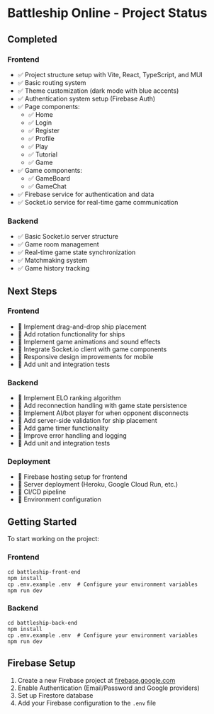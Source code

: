 # Battleship Online - Project Status

## Completed

### Frontend
- ✅ Project structure setup with Vite, React, TypeScript, and MUI
- ✅ Basic routing system
- ✅ Theme customization (dark mode with blue accents)
- ✅ Authentication system setup (Firebase Auth)
- ✅ Page components:
  - ✅ Home
  - ✅ Login
  - ✅ Register
  - ✅ Profile
  - ✅ Play
  - ✅ Tutorial
  - ✅ Game
- ✅ Game components:
  - ✅ GameBoard
  - ✅ GameChat
- ✅ Firebase service for authentication and data
- ✅ Socket.io service for real-time game communication

### Backend
- ✅ Basic Socket.io server structure
- ✅ Game room management
- ✅ Real-time game state synchronization
- ✅ Matchmaking system
- ✅ Game history tracking

## Next Steps

### Frontend
- 🔲 Implement drag-and-drop ship placement
- 🔲 Add rotation functionality for ships
- 🔲 Implement game animations and sound effects
- 🔲 Integrate Socket.io client with game components
- 🔲 Responsive design improvements for mobile
- 🔲 Add unit and integration tests

### Backend
- 🔲 Implement ELO ranking algorithm
- 🔲 Add reconnection handling with game state persistence
- 🔲 Implement AI/bot player for when opponent disconnects
- 🔲 Add server-side validation for ship placement
- 🔲 Add game timer functionality
- 🔲 Improve error handling and logging
- 🔲 Add unit and integration tests

### Deployment
- 🔲 Firebase hosting setup for frontend
- 🔲 Server deployment (Heroku, Google Cloud Run, etc.)
- 🔲 CI/CD pipeline
- 🔲 Environment configuration

## Getting Started

To start working on the project:

### Frontend
```
cd battleship-front-end
npm install
cp .env.example .env  # Configure your environment variables
npm run dev
```

### Backend
```
cd battleship-back-end
npm install
cp .env.example .env  # Configure your environment variables
npm run dev
```

## Firebase Setup

1. Create a new Firebase project at [firebase.google.com](https://firebase.google.com)
2. Enable Authentication (Email/Password and Google providers)
3. Set up Firestore database
4. Add your Firebase configuration to the `.env` file 